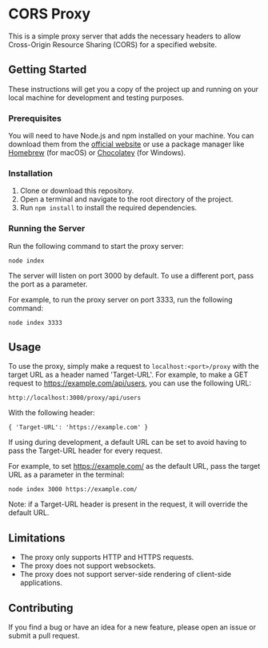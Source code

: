 # CORS Proxy

This is a simple proxy server that adds the necessary headers to allow Cross-Origin Resource Sharing (CORS) for a specified website.

## Getting Started

These instructions will get you a copy of the project up and running on your local machine for development and testing purposes.

### Prerequisites
You will need to have Node.js and npm installed on your machine. You can download them from the [official website](https://nodejs.org/en/) or use a package manager like [Homebrew](https://brew.sh/) (for macOS) or [Chocolatey](https://chocolatey.org/) (for Windows).

### Installation
1. Clone or download this repository.
2. Open a terminal and navigate to the root directory of the project.
3. Run ```npm install``` to install the required dependencies.

### Running the Server

Run the following command to start the proxy server:

``` node index ```

The server will listen on port 3000 by default. To use a different port, pass the port as a parameter.

For example, to run the proxy server on port 3333, run the following command:

``` node index 3333 ```

## Usage
To use the proxy, simply make a request to `localhost:<port>/proxy` with the target URL as a header named 'Target-URL'. For example, to make a GET request to https://example.com/api/users, you can use the following URL:

```http://localhost:3000/proxy/api/users ```

With the following header:

```{ 'Target-URL': 'https://example.com' } ```

If using during development, a default URL can be set to avoid having to pass the Target-URL header for every request. 

For example, to set https://example.com/ as the default URL, pass the target URL as a parameter in the terminal:

``` node index 3000 https://example.com/ ```

Note: if a Target-URL header is present in the request, it will override the default URL.

## Limitations
* The proxy only supports HTTP and HTTPS requests.
* The proxy does not support websockets.
* The proxy does not support server-side rendering of client-side applications.

## Contributing

If you find a bug or have an idea for a new feature, please open an issue or submit a pull request.
